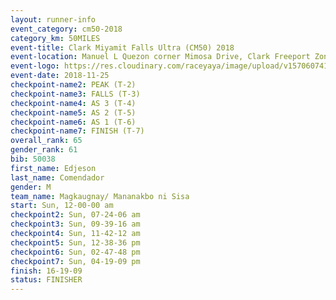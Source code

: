```yaml
---
layout: runner-info 
event_category: cm50-2018 
category_km: 50MILES 
event-title: Clark Miyamit Falls Ultra (CM50) 2018 
event-location: Manuel L Quezon corner Mimosa Drive, Clark Freeport Zone, Clark, Pampanga, Philippines 
event-logo: https://res.cloudinary.com/raceyaya/image/upload/v1570607412/logo/cm50_p8ydpq.jpg 
event-date: 2018-11-25 
checkpoint-name2: PEAK (T-2) 
checkpoint-name3: FALLS (T-3) 
checkpoint-name4: AS 3 (T-4) 
checkpoint-name5: AS 2 (T-5) 
checkpoint-name6: AS 1 (T-6) 
checkpoint-name7: FINISH (T-7) 
overall_rank: 65
gender_rank: 61
bib: 50038
first_name: Edjeson
last_name: Comendador
gender: M
team_name: Magkaugnay/ Mananakbo ni Sisa
start: Sun, 12-00-00 am
checkpoint2: Sun, 07-24-06 am
checkpoint3: Sun, 09-39-16 am
checkpoint4: Sun, 11-42-12 am
checkpoint5: Sun, 12-38-36 pm
checkpoint6: Sun, 02-47-48 pm
checkpoint7: Sun, 04-19-09 pm
finish: 16-19-09
status: FINISHER
---
```

